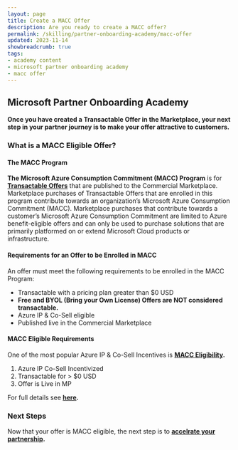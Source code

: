 ```yaml
---
layout: page
title: Create a MACC Offer
description: Are you ready to create a MACC offer?
permalink: /skilling/partner-onboarding-academy/macc-offer
updated: 2023-11-14
showbreadcrumb: true
tags: 
- academy content
- microsoft partner onboarding academy
- macc offer
---
```


## Microsoft Partner Onboarding Academy

**Once you have created a Transactable Offer in the Marketplace, your next step in your partner journey is to make your offer attractive to customers.**

### What is a MACC Eligible Offer?

#### The MACC Program

**The Microsoft Azure Consumption Commitment (MACC) Program** is for **[Transactable Offers](https://learn.microsoft.com/en-us/partner-center/marketplace/marketplace-commercial-transaction-capabilities-and-considerations#transact-overview)** that are published to the Commercial Marketplace. Marketplace purchases of Transactable Offers that are enrolled in this program contribute towards an organization’s Microsoft Azure Consumption Commitment (MACC). Marketplace purchases that contribute towards a customer’s Microsoft Azure Consumption Commitment are limited to Azure benefit-eligible offers and can only be used to purchase solutions that are primarily platformed on or extend Microsoft Cloud products or infrastructure.

#### Requirements for an Offer to be Enrolled in MACC

An offer must meet the following requirements to be enrolled in the MACC Program:

  - Transactable with a pricing plan greater than $0 USD
  - **Free and BYOL (Bring your Own License) Offers are NOT considered transactable.**
  - Azure IP & Co-Sell eligible
  - Published live in the Commercial Marketplace

#### MACC Eligible Requirements

One of the most popular Azure IP & Co-Sell Incentives is **[MACC Eligibility](https://learn.microsoft.com/en-us/partner-center/marketplace/azure-consumption-commitment-enrollment#requirements-for-an-offer-to-be-enrolled-in-macc).**

1. Azure IP Co-Sell Incentivized
2. Transactable for > $0 USD
3. Offer is Live in MP

For full details see **[here](https://learn.microsoft.com/en-us/marketplace/azure-consumption-commitment-benefit).**

### Next Steps

Now that your offer is MACC eligible, the next step is to **[accelrate your partnership](/PartnerResources/skilling/partner-onboarding-academy/accelerate).**
